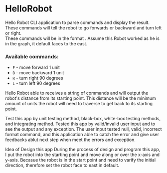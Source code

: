 # HelloRobot

Hello Robot CLI application to parse commands and display the result.
These commands will tell the robot to go forwards or backward and turn left or right.  
These commands will be in the format <command><number>. 
Assume this Robot worked as he is in the graph, it default faces to the east. 

### Available commands:
* `F` - move forward 1 unit
* `B` - move backward 1 unit
* `R` - turn right 90 degrees
* `L` - turn left 90 degrees

Hello Robot able to receives a string of commands and will output the robot's distance from its starting point. 
This distance will be the minimum amount of units the robot will need to traverse to get back to its starting point. 

Test this app by unit testing method, black-box, white-box testing methods, and integrating method. 
Tested this app by valid/invalid user input and to see the output and any exception. 
The user input tested null, valid, incorrect format command, and this application able to catch the error and give user feedbacks ablut next step when meet the errors and exception. 

Idea of Design this app
During the process of design and program this app, I put the robot into the starting point and move along or over the x-axis and y-axis. 
Becasue the robot is in the start point and need to varify the initial direction, therefore set the robot face to east in default. 
